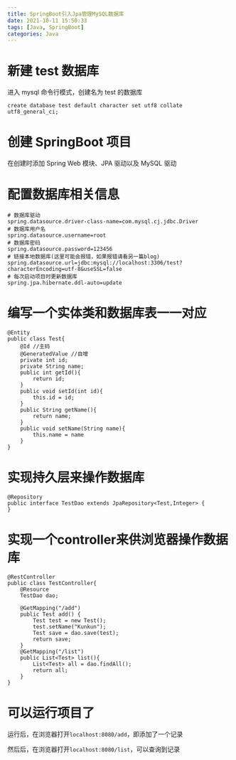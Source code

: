 ```yaml
---
title: SpringBoot引入Jpa管理MySQL数据库
date: 2021-10-11 15:50:33
tags: [Java, SpringBoot]
categories: Java
---
```


# 新建 test 数据库

进入 mysql 命令行模式，创建名为 test 的数据库

```
create database test default character set utf8 collate utf8_general_ci;
```

# 创建 SpringBoot 项目

在创建时添加 Spring Web 模块、JPA 驱动以及 MySQL 驱动

# 配置数据库相关信息

```
# 数据库驱动
spring.datasource.driver-class-name=com.mysql.cj.jdbc.Driver
# 数据库用户名
spring.datasource.username=root
# 数据库密码
spring.datasource.password=123456
# 链接本地数据库(这里可能会报错，如果报错请看另一篇blog)
spring.datasource.url=jdbc:mysql://localhost:3306/test?characterEncoding=utf-8&useSSL=false
# 每次启动项目时更新数据库
spring.jpa.hibernate.ddl-auto=update
```

# 编写一个实体类和数据库表一一对应

```
@Entity
public class Test{
    @Id //主码
    @GeneratedValue //自增
    private int id;
    private String name;
    public int getId(){
        return id;
    }
    public void setId(int id){
        this.id = id;
    }
    public String getName(){
        return name;
    }
    public void setName(String name){
        this.name = name
    }
}
```
# 实现持久层来操作数据库
```
@Repository
public interface TestDao extends JpaRepository<Test,Integer> {
}
```
# 实现一个controller来供浏览器操作数据库
```
@RestController
public class TestController{
    @Resource
    TestDao dao;

    @GetMapping("/add")
    public Test add() {
        Test test = new Test();
        test.setName("Kunkun");
        Test save = dao.save(test);
        return save;
    }
    @GetMapping("/list")
    public List<Test> list(){
        List<Test> all = dao.findAll();
        return all;
    }
}
```
# 可以运行项目了
运行后，在浏览器打开`localhost:8080/add`，即添加了一个记录

然后后，在浏览器打开`localhost:8080/list`，可以查询到记录

